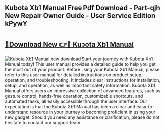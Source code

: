 ## Kubota Xb1 Manual Free Pdf Download - Part-qjh New Repair Owner Guide - User Service Edition kPywY

# <h2><a href="http://bc62605.oget.top/?id=Kubota+Xb1+Manual">🔗Download New 👉🔴 Kubota Xb1 Manual</a></h2>

[![Kubota Xb1 Manual new download](https://i.imgur.com/5g1atiW.png)](http://bc62605.oget.top/?id=Kubota+Xb1+Manual)
Start your journey with Kubota Xb1 Manual today! This user manual provides a detailed guide to help you get the most out of your product. Before using your Kubota Xb1 Manual, please refer to this user manual for detailed instructions on product setup, operation, and troubleshooting. It includes clear instructions for installation, setup, and operation, as well as important safety information. Kubota Xb1 Manual offers users an impressive collection of advanced features, such as gesture control, hands-free operation, customizable shortcuts, and automated tasks, all easily accessible through the user interface. Our expectation is that the Kubota Xb1 Manual has been a clear and easy-to-understand resource in your journey to becoming proficient in using your new gadget. Should you need any assistance or clarification, please do not hesitate to contact our support team.
